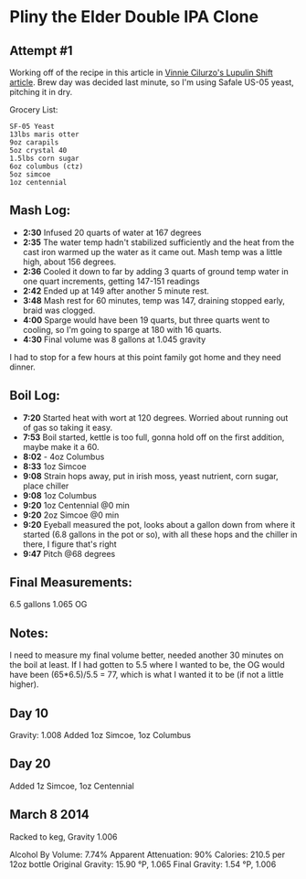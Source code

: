 Pliny the Elder Double IPA Clone
================================

Attempt #1
----------

Working off of the recipe in this article in [Vinnie Cilurzo's Lupulin Shift article](https://www.homebrewersassociation.org/attachments/0000/6351/doubleIPA.pdf). Brew day was decided last minute, so I'm using Safale US-05 yeast, pitching it in dry.

Grocery List:

    SF-05 Yeast
    13lbs maris otter
    9oz carapils
    5oz crystal 40
    1.5lbs corn sugar
    6oz columbus (ctz)
    5oz simcoe
    1oz centennial

Mash Log:
---------
  
- **2:30** Infused 20 quarts of water at 167 degrees
- **2:35** The water temp hadn't stabilized sufficiently and the heat from the cast iron warmed up the water as it came out. Mash temp was a little high, about 156 degrees. 
- **2:36** Cooled it down to far by adding 3 quarts of ground temp water in one quart increments, getting 147-151 readings
- **2:42** Ended up at 149 after another 5 minute rest. 
- **3:48** Mash rest for 60 minutes, temp was 147, draining stopped early, braid was clogged. 
- **4:00** Sparge would have been 19 quarts, but three quarts went to cooling, so I'm going to sparge at 180 with 16 quarts. 
- **4:30** Final volume was 8 gallons at 1.045 gravity

I had to stop for a few hours at this point family got home and they need dinner.

Boil Log:
---------

- **7:20** Started heat with wort at 120 degrees. Worried about running out of gas so taking it easy.
- **7:53** Boil started, kettle is too full, gonna hold off on the first addition, maybe make it a 60.
- **8:02** - 4oz Columbus
- **8:33** 1oz Simcoe
- **9:08** Strain hops away, put in irish moss, yeast nutrient, corn sugar, place chiller
- **9:08** 1oz Columbus
- **9:20** 1oz Centennial @0 min
- **9:20** 2oz Simcoe @0 min
- **9:20** Eyeball measured the pot, looks about a gallon down from where it started (6.8 gallons in the pot or so), with all these hops and the chiller in there, I figure that's right
- **9:47** Pitch @68 degrees

Final Measurements: 
--------------------

6.5 gallons 1.065 OG

Notes: 
-------

I need to measure my final volume better, needed another 30 minutes on the boil at least. If I had gotten to 5.5 where I wanted to be, the OG would have been (65*6.5)/5.5 = 77, which is what I wanted it to be (if not a little higher).

Day 10 
---------------

Gravity: 1.008
Added 1oz Simcoe, 1oz Columbus

Day 20
------------
Added 1z Simcoe, 1oz Centennial

March 8 2014
--------------------
Racked to keg, Gravity 1.006

Alcohol By Volume:	7.74%
Apparent Attenuation:	90%
Calories:	210.5 per 12oz bottle
Original Gravity:	15.90 °P, 1.065
Final Gravity:	1.54 °P, 1.006



     
